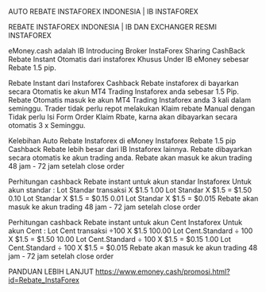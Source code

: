 AUTO REBATE INSTAFOREX INDONESIA | IB INSTAFOREX

REBATE INSTAFOREX INDONESIA | IB DAN EXCHANGER RESMI INSTAFOREX

eMoney.cash adalah IB Introducing Broker InstaForex
Sharing CashBack Rebate Instant Otomatis dari instaforex Khusus Under IB eMoney sebesar Rebate 1.5 pip.

Rebate Instant dari Instaforex
Cashback Rebate instaforex di bayarkan secara Otomatis ke akun MT4 Trading Instaforex anda sebesar 1.5 Pip.
Rebate Otomatis masuk ke akun MT4 Trading Instaforex anda 3 kali dalam seminggu.
Trader tidak perlu repot melakukan Klaim rebate Manual dengan Tidak perlu Isi Form Order Klaim Rbate, karna akan dibayarkan secara otomatis 3 x Seminggu.

Kelebihan Auto Rebate Instaforex di eMoney
Instaforex Rebate 1.5 pip
Cashback Rebate lebih besar dari IB Instaforex lainnya.
Rebate dibayarkan secara otomatis ke akun trading anda.
Rebate akan masuk ke akun trading 48 jam - 72 jam setelah close order

Perhitungan cashback Rebate instant untuk akun standar Instaforex
Untuk akun standar : Lot Standar transaksi X $1.5
1.00 Lot Standar X $1.5 = $1.50
0.10 Lot Standar X $1.5 = $0.15
0.01 Lot Standar X $1.5 = $0.015
Rebate akan masuk ke akun trading 48 jam - 72 jam setelah close order

Perhitungan cashback Rebate instant untuk akun Cent Instaforex
Untuk akun Cent  : Lot Cent transaksi ÷100 X $1.5
100.00 Lot Cent.Standard ÷ 100 X $1.5 = $1.50
10.00 Lot Cent.Standard ÷ 100 X $1.5 = $0.15
1.00 Lot Cent.Standard ÷ 100 X $1.5 = $0.015
Rebate akan masuk ke akun trading 48 jam - 72 jam setelah close order

PANDUAN LEBIH LANJUT
https://www.emoney.cash/promosi.html?id=Rebate_InstaForex
